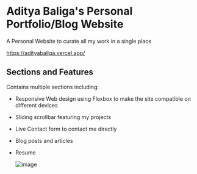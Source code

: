 # Aditya Baliga's Personal Portfolio/Blog Website

A Personal Website to curate all my work in a single place

https://adityabaliga.vercel.app/

## Sections and Features

Contains multiple sections including:
* Responsive Web design using Flexbox to make the site compatible on different devices
* Sliding scrollbar featuring my projects
* Live Contact form to contact me directly
* Blog posts and articles
* Resume

  ![image](https://github.com/BallAd15/Portfolio-Website/assets/61866962/030168aa-a7b8-4e72-9146-3047f5a30324)

